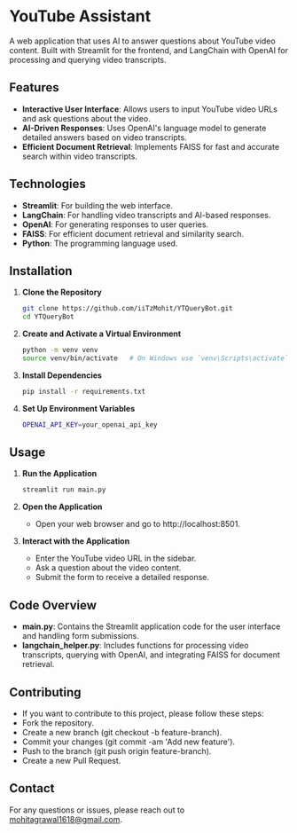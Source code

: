 # YouTube Assistant

A web application that uses AI to answer questions about YouTube video content. Built with Streamlit for the frontend, and LangChain with OpenAI for processing and querying video transcripts.

## Features

- **Interactive User Interface**: Allows users to input YouTube video URLs and ask questions about the video.
- **AI-Driven Responses**: Uses OpenAI's language model to generate detailed answers based on video transcripts.
- **Efficient Document Retrieval**: Implements FAISS for fast and accurate search within video transcripts.

## Technologies

- **Streamlit**: For building the web interface.
- **LangChain**: For handling video transcripts and AI-based responses.
- **OpenAI**: For generating responses to user queries.
- **FAISS**: For efficient document retrieval and similarity search.
- **Python**: The programming language used.

## Installation

1. **Clone the Repository**

   ```bash
   git clone https://github.com/iiTzMohit/YTQueryBot.git
   cd YTQueryBot
2. **Create and Activate a Virtual Environment**

   ```bash
   python -m venv venv
   source venv/bin/activate   # On Windows use `venv\Scripts\activate`
3. **Install Dependencies**

   ```bash
   pip install -r requirements.txt
4. **Set Up Environment Variables**

   ```bash
   OPENAI_API_KEY=your_openai_api_key

## Usage

1. **Run the Application**

   ```bash
   streamlit run main.py
2. **Open the Application**
   - Open your web browser and go to http://localhost:8501.

3. **Interact with the Application**
   - Enter the YouTube video URL in the sidebar.
   - Ask a question about the video content.
   - Submit the form to receive a detailed response.

## Code Overview
- **main.py**: Contains the Streamlit application code for the user interface and handling form submissions.
- **langchain_helper.py**: Includes functions for processing video transcripts, querying with OpenAI, and integrating FAISS for document retrieval.
  
## Contributing
- If you want to contribute to this project, please follow these steps:
- Fork the repository.
- Create a new branch (git checkout -b feature-branch).
- Commit your changes (git commit -am 'Add new feature').
- Push to the branch (git push origin feature-branch).
- Create a new Pull Request.

## Contact
For any questions or issues, please reach out to mohitagrawal1618@gmail.com.
